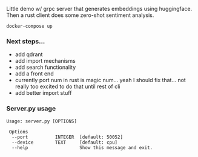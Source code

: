 Little demo w/ grpc server that generates embeddings using huggingface. Then a rust client does some zero-shot sentiment analysis.
```
docker-compose up
```

### Next steps...
- add qdrant
- add import mechanisms
- add search functionality
- add a front end 
- currently port num in rust is magic num... yeah I should fix that... not really too excited to do that until rest of cli
- add better import stuff


### Server.py usage

```
Usage: server.py [OPTIONS]

 Options
  --port          INTEGER  [default: 50052]
  --device        TEXT     [default: cpu]
  --help                   Show this message and exit.
```
